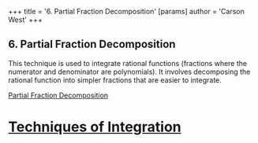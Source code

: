 +++
 title = '6. Partial Fraction Decomposition'
[params]
	author = 'Carson West'
+++
## 6. Partial Fraction Decomposition

This technique is used to integrate rational functions (fractions where the numerator and denominator are polynomials).  It involves decomposing the rational function into simpler fractions that are easier to integrate.

[Partial Fraction Decomposition](./../partial-fraction-decomposition/)

# [Techniques of Integration](./../techniques-of-integration/)